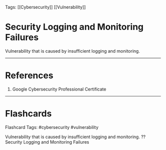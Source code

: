 Tags: [[Cybersecurity]] [[Vulnerability]]
# Security Logging and Monitoring Failures

Vulnerability that is caused by insufficient logging and monitoring.

---
# References

1. Google Cybersecurity Professional Certificate

---
# Flashcards

Flashcard Tags: #cybersecurity #vulnerability 

Vulnerability that is caused by insufficient logging and monitoring.
??
Security Logging and Monitoring Failures
<!--SR:!2024-05-08,6,230!2024-05-05,6,250-->